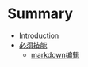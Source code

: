 # Summary

* [Introduction](README.md)
* [必须技能](skill/README.md)
  * [markdown编辑](skill/markdown编辑.md) 
  